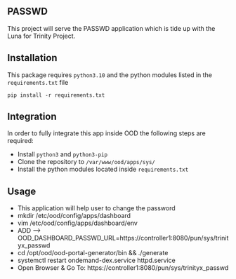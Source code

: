 ## PASSWD

This project will serve the PASSWD application which is tide up with the Luna for Trinity Project.

## Installation
This package requires `python3.10` and the python modules listed in the `requirements.txt` file
```
pip install -r requirements.txt
```

## Integration
In order to fully integrate this app inside OOD the following steps are required:
- Install `python3` and `python3-pip`
- Clone the repository to `/var/www/ood/apps/sys/`
- Install the python modules located inside `requirements.txt`

## Usage
- This application will help user to change the password
- mkdir /etc/ood/config/apps/dashboard
- vim /etc/ood/config/apps/dashboard/env
- ADD --> OOD_DASHBOARD_PASSWD_URL=https://controller1:8080/pun/sys/trinityx_passwd
- cd /opt/ood/ood-portal-generator/bin && ./generate
- systemctl restart ondemand-dex.service httpd.service
- Open Browser & Go To: https://controller1:8080/pun/sys/trinityx_passwd

